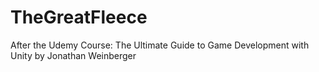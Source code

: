 # TheGreatFleece
After the Udemy Course: The Ultimate Guide to Game Development with Unity by Jonathan Weinberger
